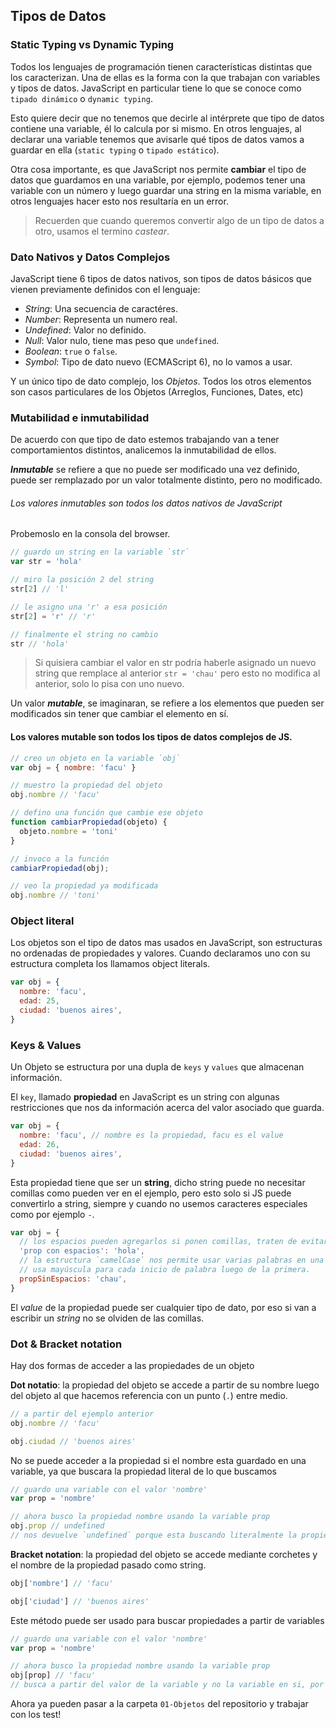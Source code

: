 ## Tipos de Datos

### Static Typing vs Dynamic Typing

Todos los lenguajes de programación tienen características distintas que los caracterizan. Una de ellas es la forma con la que trabajan con variables y tipos de datos. JavaScript en particular tiene lo que se conoce como `tipado dinámico` o `dynamic typing`.

Esto quiere decir que no tenemos que decirle al intérprete que tipo de datos contiene una variable, él lo calcula por si mismo. En otros lenguajes, al declarar una variable tenemos que avisarle qué tipos de datos vamos a guardar en ella (`static typing` o `tipado estático`).

Otra cosa importante, es que JavaScript nos permite __cambiar__ el tipo de datos que guardamos en una variable, por ejemplo, podemos tener una variable con un número y luego guardar una string en la misma variable, en otros lenguajes hacer esto nos resultaría en un error.

> Recuerden que cuando queremos convertir algo de un tipo de datos a otro, usamos el termino _castear_.

### Dato Nativos y Datos Complejos

JavaScript tiene 6 tipos de datos nativos, son tipos de datos básicos que vienen previamente definidos con el lenguaje: 

* _String_: Una secuencia de caractéres.
* _Number_: Representa un numero real.
* _Undefined_: Valor no definido.
* _Null_: Valor nulo, tiene mas peso que `undefined`.
* _Boolean_: `true` o `false`.
* _Symbol_: Tipo de dato nuevo (ECMAScript 6), no lo vamos a usar.

Y un único tipo de dato complejo, los _Objetos_. Todos los otros elementos son casos particulares de los Objetos (Arreglos, Funciones, Dates, etc)

### Mutabilidad e inmutabilidad

De acuerdo con que tipo de dato estemos trabajando van a tener comportamientos distintos, analicemos la inmutabilidad de ellos.

*__Inmutable__* se refiere a que no puede ser modificado una vez definido, puede ser remplazado por un valor totalmente distinto, pero no modificado.

###### Los valores inmutables son todos los datos nativos de JavaScript

Probemoslo en la consola del browser.

```javascript
// guardo un string en la variable `str`
var str = 'hola'

// miro la posición 2 del string
str[2] // 'l'

// le asigno una 'r' a esa posición
str[2] = 'r' // 'r'

// finalmente el string no cambio
str // 'hola'
```

> Si quisiera cambiar el valor en str podría haberle asignado un nuevo string que remplace al anterior `str = 'chau'` pero esto no modifica al anterior, solo lo pisa con uno nuevo.

Un valor __*mutable*__, se imaginaran, se refiere a los elementos que pueden ser modificados sin tener que cambiar el elemento en sí.

#### Los valores mutable son todos los tipos de datos complejos de JS.

```javascript
// creo un objeto en la variable `obj`
var obj = { nombre: 'facu' }

// muestro la propiedad del objeto
obj.nombre // 'facu'

// defino una función que cambie ese objeto
function cambiarPropiedad(objeto) {
  objeto.nombre = 'toni'
}

// invoco a la función
cambiarPropiedad(obj);

// veo la propiedad ya modificada
obj.nombre // 'toni'
```

### Object literal
  
Los objetos son el tipo de datos mas usados en JavaScript, son estructuras no ordenadas de propiedades y valores.
Cuando declaramos uno con su estructura completa los llamamos object literals.

```javascript
var obj = {
  nombre: 'facu',
  edad: 25,
  ciudad: 'buenos aires',
}
```

### Keys & Values

Un Objeto se estructura por una dupla de `keys` y `values` que almacenan información.

El `key`, llamado **propiedad** en JavaScript es un string con algunas restricciones que nos da información acerca del valor asociado que guarda.

```javascript
var obj = {
  nombre: 'facu', // nombre es la propiedad, facu es el value
  edad: 26,
  ciudad: 'buenos aires',
}
```

Esta propiedad tiene que ser un **string**, dicho string puede no necesitar comillas como pueden ver en el ejemplo, pero esto solo si JS puede convertirlo a string, siempre y cuando no usemos caracteres especiales como por ejemplo `-`.

```javascript
var obj = {
  // los espacios pueden agregarlos si ponen comillas, traten de evitarlos.
  'prop con espacios': 'hola',
  // la estructura `camelCase` nos permite usar varias palabras en una sola propiedad de forma sencilla,
  // usa mayúscula para cada inicio de palabra luego de la primera.
  propSinEspacios: 'chau',
}
```

El _value_ de la propiedad puede ser cualquier tipo de dato, por eso si van a escribir un _string_ no se olviden de las comillas.

### Dot & Bracket notation

Hay dos formas de acceder a las propiedades de un objeto

**Dot notatio**: la propiedad del objeto se accede a partir de su nombre luego del objeto al que hacemos referencia con un punto (`.`) entre medio.

```javascript
// a partir del ejemplo anterior
obj.nombre // 'facu'

obj.ciudad // 'buenos aires'
```

No se puede acceder a la propiedad si el nombre esta guardado en una variable, ya que buscara la propiedad literal de lo que buscamos

```javascript
// guardo una variable con el valor 'nombre'
var prop = 'nombre'

// ahora busco la propiedad nombre usando la variable prop
obj.prop // undefined
// nos devuelve `undefined` porque esta buscando literalmente la propiedad prop
```


**Bracket notation**: la propiedad del objeto se accede mediante corchetes y el nombre de la propiedad pasado como string.

```javascript
obj['nombre'] // 'facu'

obj['ciudad'] // 'buenos aires'
```

Este método puede ser usado para buscar propiedades a partir de variables

```javascript
// guardo una variable con el valor 'nombre'
var prop = 'nombre'

// ahora busco la propiedad nombre usando la variable prop
obj[prop] // 'facu'
// busca a partir del valor de la variable y no la variable en si, por lo que consigue el valor que buscábamos
```

Ahora ya pueden pasar a la carpeta `01-Objetos` del repositorio y trabajar con los test!
